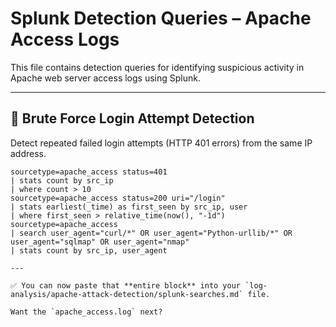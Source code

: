# Splunk Detection Queries – Apache Access Logs

This file contains detection queries for identifying suspicious activity in Apache web server access logs using Splunk.

---

## 🔐 Brute Force Login Attempt Detection

Detect repeated failed login attempts (HTTP 401 errors) from the same IP address.

```spl
sourcetype=apache_access status=401 
| stats count by src_ip 
| where count > 10
sourcetype=apache_access status=200 uri="/login"
| stats earliest(_time) as first_seen by src_ip, user
| where first_seen > relative_time(now(), "-1d")
sourcetype=apache_access 
| search user_agent="curl/*" OR user_agent="Python-urllib/*" OR user_agent="sqlmap" OR user_agent="nmap"
| stats count by src_ip, user_agent

---

✅ You can now paste that **entire block** into your `log-analysis/apache-attack-detection/splunk-searches.md` file.

Want the `apache_access.log` next?
